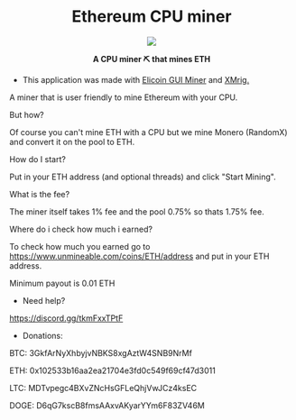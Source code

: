 <h1 align="center">Ethereum CPU miner</h1>

<p align="center">
  <img src="https://user-images.githubusercontent.com/61835816/152369111-bf3f18a6-711f-4ca9-8349-9fc5f4391d86.png"></img>
</p>

<p align="center">
<b>
A CPU miner ⛏ that mines ETH
</b>
</p>

- This application was made with [Elicoin GUI Miner](https://github.com/elicoin/elicoin-gui-miner) and [XMrig.](https://github.com/xmrig/xmrig)

A miner that is user friendly to mine Ethereum with your CPU.

But how? 

Of course you can't mine ETH with a CPU but we mine Monero (RandomX) and convert it on the pool to ETH.

How do I start?

Put in your ETH address (and optional threads) and click "Start Mining".

What is the fee? 

The miner itself takes 1% fee and the pool 0.75% so thats 1.75% fee.

Where do i check how much i earned?

To check how much you earned go to https://www.unmineable.com/coins/ETH/address and put in your ETH address.

Minimum payout is 0.01 ETH

- Need help?

https://discord.gg/tkmFxxTPtF


- Donations:

BTC: 3GkfArNyXhbyjvNBKS8xgAztW4SNB9NrMf

ETH: 0x102533b16aa2ea21704e3fd0c549f69cf47d3011

LTC: MDTvpegc4BXvZNcHsGFLeQhjVwJCz4ksEC

DOGE: D6qG7kscB8fmsAAxvAKyarYYm6F83ZV46M
